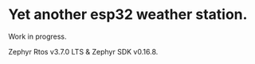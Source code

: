 # Yet another esp32 weather station.

Work in progress.

Zephyr Rtos v3.7.0 LTS & Zephyr SDK v0.16.8.
